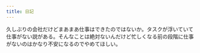 ```yaml
---
title: 日記
---
```


久しぶりの会社だけどまあまあ仕事はできたのではないか。タスクが浮いていて仕事がない説がある。そんなことは絶対ないんだけど忙しくなる前の段階に仕事がないのはかなり不安になるのでやめてほしい。